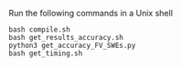 Run the following commands in a Unix shell

```
bash compile.sh
bash get_results_accuracy.sh
python3 get_accuracy_FV_SWEs.py
bash get_timing.sh
```
